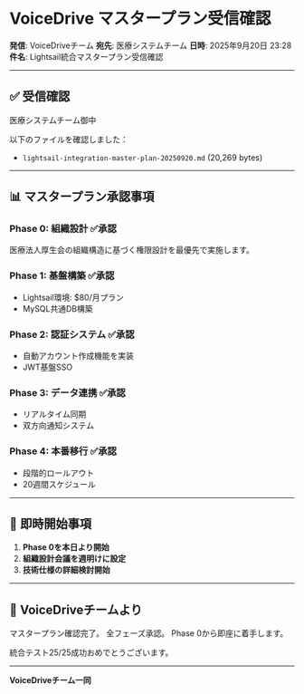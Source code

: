 # VoiceDrive マスタープラン受信確認

**発信**: VoiceDriveチーム
**宛先**: 医療システムチーム
**日時**: 2025年9月20日 23:28
**件名**: Lightsail統合マスタープラン受信確認

---

## ✅ **受信確認**

医療システムチーム御中

以下のファイルを確認しました：
- `lightsail-integration-master-plan-20250920.md` (20,269 bytes)

---

## 📊 **マスタープラン承認事項**

### **Phase 0: 組織設計** ✅承認
医療法人厚生会の組織構造に基づく権限設計を最優先で実施します。

### **Phase 1: 基盤構築** ✅承認
- Lightsail環境: $80/月プラン
- MySQL共通DB構築

### **Phase 2: 認証システム** ✅承認
- 自動アカウント作成機能を実装
- JWT基盤SSO

### **Phase 3: データ連携** ✅承認
- リアルタイム同期
- 双方向通知システム

### **Phase 4: 本番移行** ✅承認
- 段階的ロールアウト
- 20週間スケジュール

---

## 🚀 **即時開始事項**

1. **Phase 0を本日より開始**
2. **組織設計会議を週明けに設定**
3. **技術仕様の詳細検討開始**

---

## 💬 **VoiceDriveチームより**

マスタープラン確認完了。
全フェーズ承認。
Phase 0から即座に着手します。

統合テスト25/25成功おめでとうございます。

---

**VoiceDriveチーム一同**
